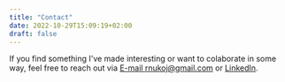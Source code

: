 ```yaml
---
title: "Contact"
date: 2022-10-29T15:09:19+02:00
draft: false
---
```

If you find something I've made interesting or want to colaborate in some way, feel free to reach out via [E-mail rnukoj@gmail.com](mailto:rnukoj@gmail.com) or [LinkedIn](https://linkedin.com/in/nuko).
